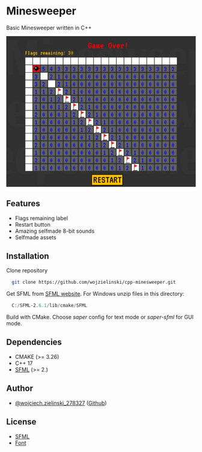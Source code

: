 # Minesweeper

Basic Minesweeper written in C++

![Screenshot](assets/readme-screenshot.png)


## Features

- Flags remaining label
- Restart button
- Amazing selfmade 8-bit sounds
- Selfmade assets

## Installation

Clone repository

```bash
  git clone https://github.com/wojzielinski/cpp-minesweeper.git
```
    
Get SFML from [SFML website](https://www.sfml-dev.org/). For Windows unzip files in this directory:

```powershell
  C:/SFML-2.6.1/lib/cmake/SFML
```

Build with CMake. Choose *saper* config for text mode or *saper-sfml* for GUI mode.
## Dependencies
- CMAKE (>= 3.26)
- C++ 17
- [SFML](https://www.sfml-dev.org/) (>= 2.)

## Author

- [@wojciech.zielinski_278327](https://zts.ita.pwr.wroc.pl/gitlab/wojciech.zielinski_278327) ([Github](https://github.com/wojzielinski))


## License

- [SFML](https://www.sfml-dev.org/license.php)
- [Font](https://fonts.google.com/specimen/VT323/about)
